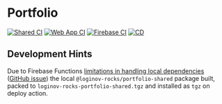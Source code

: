 # Portfolio

[![Shared CI](https://github.com/loginov-rocks/Portfolio/actions/workflows/shared-ci.yml/badge.svg)](https://github.com/loginov-rocks/Portfolio/actions/workflows/shared-ci.yml)
[![Web App CI](https://github.com/loginov-rocks/Portfolio/actions/workflows/web-app-ci.yml/badge.svg)](https://github.com/loginov-rocks/Portfolio/actions/workflows/web-app-ci.yml)
[![Firebase CI](https://github.com/loginov-rocks/Portfolio/actions/workflows/firebase-ci.yml/badge.svg)](https://github.com/loginov-rocks/Portfolio/actions/workflows/firebase-ci.yml)
[![CD](https://github.com/loginov-rocks/Portfolio/actions/workflows/cd.yml/badge.svg)](https://github.com/loginov-rocks/Portfolio/actions/workflows/cd.yml)

## Development Hints

Due to Firebase Functions
[limitations in handling local dependencies](https://firebase.google.com/docs/functions/handle-dependencies#including_local_nodejs_modules)
([GitHub issue](https://github.com/firebase/firebase-tools/issues/968#issuecomment-817357125)) the local
`@loginov-rocks/portfolio-shared` package built, packed to `loginov-rocks-portfolio-shared.tgz` and installed as `tgz`
on deploy action.
